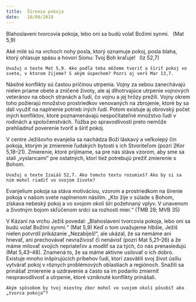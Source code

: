 ```yaml
---
title:  Šírenie pokoja
date:   18/09/2019
---
```


Blahoslavení tvorcovia pokoja, lebo oni sa budú volať Božími synmi.  (Mat 5,9)

Aké milé sú na vrchoch nohy posla, ktorý oznamuje pokoj, posla blaha, ktorý ohlasuje spásu a hovorí Sionu: Tvoj Boh kraľuje!  (Iz 52,7)

`Uvažuj o texte Mat 5,9. Ako podľa teba môžeme tvoriť a šíriť pokoj vo svete, v ktorom žijeme? S akým úspechom? Pozri aj verš Mar 13,7.`

Násilné konflikty sú častou príčinou utrpenia. Vojny za sebou zanechávajú nielen priame obete a zničené životy, ale aj dlhotrvajúce utrpenie vojnových veteránov na oboch stranách a ľudí, čo vojnu a jej hrôzy prežili. Vojny okrem toho požierajú množstvo prostriedkov venovaných na zbrojenie, ktoré by sa dali využiť na naplnenie potrieb iných ľudí. Potom existuje aj obrovský počet iných konfliktov, ktoré poznamenávajú nespočítateľné množstvo ľudí v rodinách a spoločenstvách. Túžba po spravodlivosti preto nemôže prehliadnuť poverenie tvoriť a šíriť pokoj.

V centre Ježišovho evanjelia sa nachádza Boží láskavý a veľkolepý čin pokoja, ktorým je zmierenie ľudských bytostí s ich Stvoriteľom (pozri 2Kor 5,18–21). Zmierenie, ktoré prijímame, sa pre nás stáva vzorom, aby sme sa stali „vyslancami“ pre ostatných, ktorí tiež potrebujú prežiť zmierenie s Bohom.

`Uvažuj o texte Izaiáš 52,7. Ako tomuto textu rozumieš? Ako by si sa ním mohol riadiť vo svojom živote?`

Evanjelium pokoja sa stáva motiváciou, vzorom a prostriedkom na šírenie pokoja v našom svete naplnenom násilím. „Kto žije v súlade s Bohom, získava nebeský pokoj a vo svojom okolí šíri požehnaný vplyv. V unavenom a životným bojom skľúčenom srdci sa rozhostí mier.“ (TMB 28; MVB 35)

V Kázaní na vrchu Ježiš povedal: „Blahoslavení tvorcovia pokoja, lebo oni sa budú volať Božími synmi.“ (Mat 5,9) Keď o tom uvažujeme hlbšie, Ježiš nielen potvrdil prikázanie „Nezabiješ!“, ale ukázal, že sa nemáme ani hnevať, ani prechovávať nevraživosť či nenávisť (pozri Mat 5,21–26) a že máme milovať svojich nepriateľov a modliť sa za tých, čo nás prenasledujú (Mat 5,43–48). Znamená to, že sa máme aktívne usilovať o ich dobro. Existuje mnoho inšpirujúcich príbehov ľudí, ktorí zasvätili svoj život úsiliu vytvárať pokoj v rôznych problémových oblastiach a regiónoch. Snažili sa prinášať zmierenie a uzdravenie a často sa im podarilo zmierniť nespravodlivosť a utrpenie, ktoré vzniknuté konflikty prinášali. 

`Akým spôsobom by tvoj miestny zbor mohol vo svojom okolí pôsobiť ako „tvorca pokoja“?`